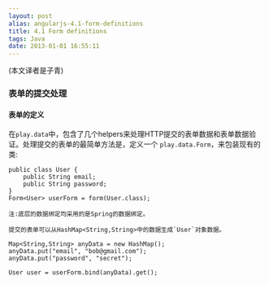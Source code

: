 ```yaml
---
layout: post
alias: angularjs-4.1-form-definitions
title: 4.1 Form definitions
tags: Java
date: 2013-01-01 16:55:11
---
```


(本文译者是子青)

### 表单的提交处理

#### 表单的定义

在`play.data`中，包含了几个helpers来处理HTTP提交的表单数据和表单数据验证。处理提交的表单的最简单方法是，定义一个 `play.data.Form`，来包装现有的类:

    public class User {
        public String email;
        public String password;
    }
    Form<User> userForm = form(User.class);

    注:底层的数据绑定均采用的是Spring的数据绑定。

    提交的表单可以从HashMap<String,String>中的数据生成`User`对象数据。

    Map<String,String> anyData = new HashMap();
    anyData.put("email", "bob@gmail.com");
    anyData.put("password", "secret");

    User user = userForm.bind(anyData).get();
